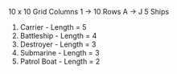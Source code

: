 10 x 10 Grid
Columns 1 -> 10
Rows A -> J
5 Ships
1. Carrier - Length = 5
2. Battleship - Length = 4
3. Destroyer - Length = 3
4. Submarine - Length = 3
5. Patrol Boat - Length = 2
